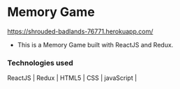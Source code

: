 # Memory Game
https://shrouded-badlands-76771.herokuapp.com/
* This is a Memory Game built with ReactJS and Redux.

### Technologies used
ReactJS | Redux | HTML5 | CSS | javaScript | 
